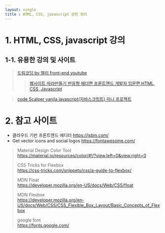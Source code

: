 ```yaml
---
layout: single
title : HTML, CSS, javascript 관련 정리
---
```


# 1. HTML, CSS, javascript 강의


## 1-1. 유용한 강의 및 사이트
> [드림코딩 by 엘리 front-end youtube](https://youtu.be/v2Aw9f-MK5s)  
>> [웹사이트 따라만들기 반응형 헤더편 프론트엔드 개발자 입문편 HTML, CSS, Javascript](https://youtu.be/X91jsJyZofw)  

> [code Scalper vanila javascript(자바스크립트) 미니 프로젝트](https://youtu.be/_CsGSE5gwTA)  

   
  
# 2. 참고 사이트
* 클라우드 기반 프론트엔드 에디터  <https://jsbin.com/>  
* Get vector icons and social logos  <https://fontawesome.com/>  
>   
> Material Design Color Tool  
> <https://material.io/resources/color/#!/?view.left=0&view.right=0>  
>   
> CSS Tricks for Flexbox  
> <https://css-tricks.com/snippets/css/a-guide-to-flexbox/>  
>   
> MDN Float  
> <https://developer.mozilla.org/en-US/docs/Web/CSS/float>  
>   
> MDN Flexbox  
> <https://developer.mozilla.org/en-US/docs/Web/CSS/CSS_Flexible_Box_Layout/Basic_Concepts_of_Flexbox>  
>   
> google font  
> <https://fonts.google.com/>  

